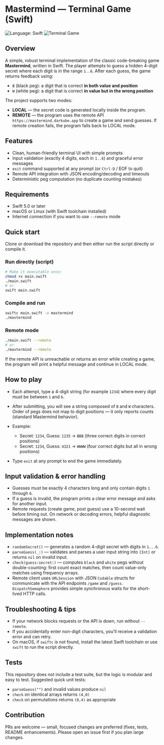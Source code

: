 # Mastermind — Terminal Game (Swift)

![Language: Swift](https://img.shields.io/badge/language-Swift-orange) ![Terminal Game](https://img.shields.io/badge/terminal-game-blue)

## Overview

A simple, robust terminal implementation of the classic code-breaking game **Mastermind**, written in Swift. The player attempts to guess a hidden 4-digit secret where each digit is in the range `1..6`. After each guess, the game returns feedback using:

* `B` (black peg): a digit that is correct **in both value and position**
* `W` (white peg): a digit that is correct **in value but in the wrong position**

The project supports two modes:

* **LOCAL** — the secret code is generated locally inside the program.
* **REMOTE** — the program uses the remote API `https://mastermind.darkube.app` to create a game and send guesses. If remote creation fails, the program falls back to LOCAL mode.

## Features

* Clean, human-friendly terminal UI with simple prompts
* Input validation (exactly 4 digits, each in `1..6`) and graceful error messages
* `exit` command supported at any prompt (or `Ctrl-D` / EOF to quit)
* Remote API integration with JSON encoding/decoding and timeouts
* Deterministic peg computation (no duplicate counting mistakes)

## Requirements

* Swift 5.0 or later
* macOS or Linux (with Swift toolchain installed)
* Internet connection if you want to use `--remote` mode

## Quick start

Clone or download the repository and then either run the script directly or compile it.

### Run directly (script)

```bash
# Make it executable once:
chmod +x main.swift
./main.swift
# or
swift main.swift
```

### Compile and run

```bash
swiftc main.swift -o mastermind
./mastermind
```

### Remote mode

```bash
./main.swift --remote
# or
./mastermind --remote
```

If the remote API is unreachable or returns an error while creating a game, the program will print a helpful message and continue in LOCAL mode.

## How to play

* Each attempt, type a 4-digit string (for example `1234`) where every digit must be between `1` and `6`.
* After submitting, you will see a string composed of `B` and `W` characters. Order of pegs does not map to digit positions — it only reports counts (standard Mastermind behavior).
* Example:

  * Secret: `1234`, Guess: `1235` → `BBB` (three correct digits in correct positions)
  * Secret: `1234`, Guess: `4321` → `WWWW` (four correct digits but all in wrong positions)
* Type `exit` at any prompt to end the game immediately.

## Input validation & error handling

* Guesses must be exactly 4 characters long and only contain digits `1` through `6`.
* If a guess is invalid, the program prints a clear error message and asks for another input.
* Remote requests (create game, post guess) use a 10-second wait before timing out. On network or decoding errors, helpful diagnostic messages are shown.

## Implementation notes

* `randomSecret()` — generates a random 4-digit secret with digits in `1...6`.
* `parseGuess(_:)` — validates and parses a user input string into `[Int]` or returns `nil` on invalid input.
* `check(guess:secret:)` — computes `black` and `white` pegs without double-counting: first count exact matches, then count value-only matches using frequency arrays.
* Remote client uses `URLSession` with JSON `Codable` structs for communicate with the API endpoints `/game` and `/guess`. `DispatchSemaphore` provides simple synchronous waits for the short-lived HTTP calls.

## Troubleshooting & tips

* If your network blocks requests or the API is down, run without `--remote`.
* If you accidentally enter non-digit characters, you'll receive a validation error and can retry.
* On macOS, if `swiftc` is not found, install the latest Swift toolchain or use `swift` to run the script directly.

## Tests

This repository does not include a test suite, but the logic is modular and easy to test. Suggested quick unit tests:

* `parseGuess("")` and invalid values produce `nil`
* `check` on identical arrays returns `(4,0)`
* `check` on permutations returns `(0,4)` as appropriate

## Contribution

PRs are welcome — small, focused changes are preferred (fixes, tests, README enhancements). Please open an issue first if you plan large changes.
